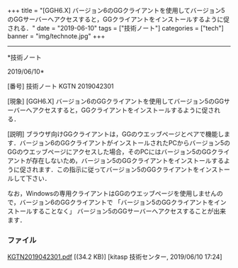 ﻿+++
title = "[GGH6.X] バージョン6のGGクライアントを使用してバージョン5のGGサーバーへアクセスすると，GGクライアントをインストールするように促される．"
date = "2019-06-10"
tags = ["技術ノート"]
categories = ["tech"]
banner = "img/technote.jpg"
+++

-----------------------------------------------------------------------------------------------------------------------------

*技術ノート

2019/06/10*


[番号]
技術ノート KGTN 2019042301

[現象]
[GGH6.X]
バージョン6のGGクライアントを使用してバージョン5のGGサーバーへアクセスすると，GGクライアントをインストールするように促される．

[説明]
ブラウザ向けGGクライアントは，GGのウエッブページとペアで機能します．バージョン6のGGクライアントがインストールされたPCからバージョン5のGGのウエッブページにアクセスした場合，そのPCにはバージョン5のGGクライアントが存在しないため，バージョン5のGGクライアントをインストールするように促されます．この指示に従ってバージョン5のGGクライアントをインストールして下さい．

なお，Windowsの専用クライアントはGGのウエッブページを使用しませんので，バージョン6のGGクライアントで
「バージョン5のGGクライアントをインストールすることなく」
バージョン5のGGサーバーへアクセスすることが出来ます．


### ファイル

 
 


[KGTN2019042301.pdf](http://techreport.kitasp.net/attachments/download/4259/KGTN2019042301.pdf)
 [(34.2 KB)] [kitasp 技術センター, 2019/06/10
17:24]


 


 

